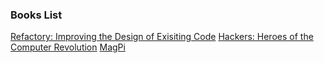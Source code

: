 ### Books List
[Refactory: Improving the Design of Exisiting Code](./Refacotry_Improving_the_Design_of_Existing_Code)
[Hackers: Heroes of the Computer Revolution](./Hackers_Heroes_of_The_Computer_Revolution)
[MagPi](./MagPi)
